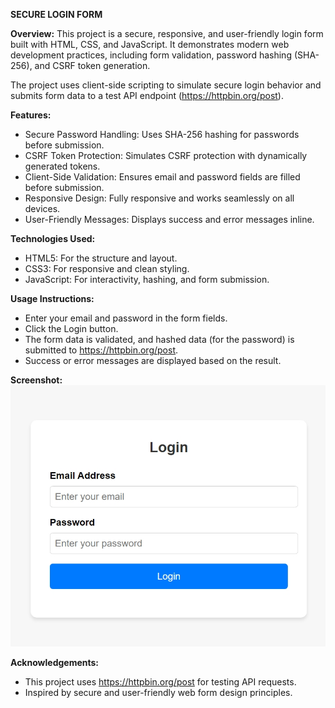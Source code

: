 **SECURE LOGIN FORM**

**Overview:**
This project is a secure, responsive, and user-friendly login form built with HTML, CSS, and JavaScript. It demonstrates modern web development practices, including form validation, password hashing (SHA-256), and CSRF token generation.

The project uses client-side scripting to simulate secure login behavior and submits form data to a test API endpoint (https://httpbin.org/post).

**Features:**
- Secure Password Handling: Uses SHA-256 hashing for passwords before submission.
- CSRF Token Protection: Simulates CSRF protection with dynamically generated tokens.
- Client-Side Validation: Ensures email and password fields are filled before submission.
- Responsive Design: Fully responsive and works seamlessly on all devices.
- User-Friendly Messages: Displays success and error messages inline.
  
**Technologies Used:**
- HTML5: For the structure and layout.
- CSS3: For responsive and clean styling.
- JavaScript: For interactivity, hashing, and form submission.

**Usage Instructions:**
- Enter your email and password in the form fields.
- Click the Login button.
- The form data is validated, and hashed data (for the password) is submitted to https://httpbin.org/post.
- Success or error messages are displayed based on the result.

**Screenshot:**
![Project Screenshot](https://github.com/ayeshaehtisham/Secure-Login/blob/main/images/Project%20Screenshot.jpeg)

**Acknowledgements:**
- This project uses https://httpbin.org/post for testing API requests.
- Inspired by secure and user-friendly web form design principles.
